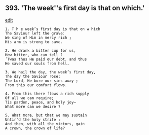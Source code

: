 
## 393.  'The week''s first day is that on which.'
[edit](https://docs.google.com/document/d/1wNAhPnrEn_P-7AgpC7fqDxb7gnuqe3G7/edit?mode=html)



    1. T h e week’s first day is that on w hich 
    The Saviour left the grave:
    We sing of Him in mercy rich ;
    His arm is strong to save.

    2. He drank a bitter cup for us,
    How bitter, who can tell ?
    ’Twas thus He paid our debt, and thus 
    He saved our souls from hell.

    3. We hail the day, the week’s first day,
    The day the Saviour rose:
    The Lord, He bore our sins away ; 
    From this our comfort flows.

    4. From this there flows a rich supply
    Of all we can require;
    Tis pardon, peace, and holy joy— 
    What more can we desire ?

    5. What more, but that we may sustain
    Untir’d the holy strife ;
    And then, with all the victors, gain 
    A crown, the crown of life?
